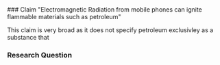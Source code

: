 <br/>

<br/>
### Claim
"Electromagnetic Radiation from mobile phones can 
ignite flammable materials such as petroleum"

This claim is very broad as it does not specify petroleum exclusivley as a substance that 

### Research Question

